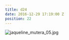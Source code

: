 ```yaml
---
title: d24
date: 2016-12-29 17:19:00 Z
position: 22
---
```


![jaqueline_mutera_05.jpg](/uploads/jaqueline_mutera_05.jpg)